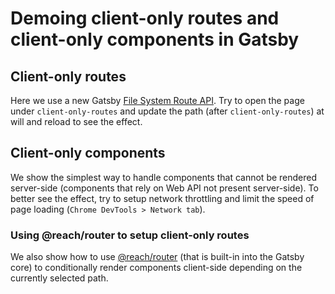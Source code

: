 # Demoing client-only routes and client-only components in Gatsby

## Client-only routes

Here we use a new Gatsby [File System Route API](https://www.gatsbyjs.com/docs/reference/routing/file-system-route-api/). Try to open the page under `client-only-routes` and update the path (after `client-only-routes`) at will and reload to see the effect.

## Client-only components

We show the simplest way to handle components that cannot be rendered server-side (components that rely on Web API not present server-side). To better see the effect, try to setup network throttling and limit the speed of page loading (`Chrome DevTools > Network tab`).

### Using @reach/router to setup client-only routes

We also show how to use [@reach/router](https://www.gatsbyjs.com/docs/how-to/routing/client-only-routes-and-user-authentication/) (that is built-in into the Gatsby core) to conditionally render components client-side depending on the currently selected path.
